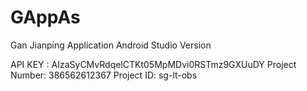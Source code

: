 # GAppAs
Gan Jianping Application Android Studio Version

API KEY : AIzaSyCMvRdqelCTKt05MpMDvi0RSTmz9GXUuDY
Project Number: 386562612367
Project ID: sg-lt-obs

